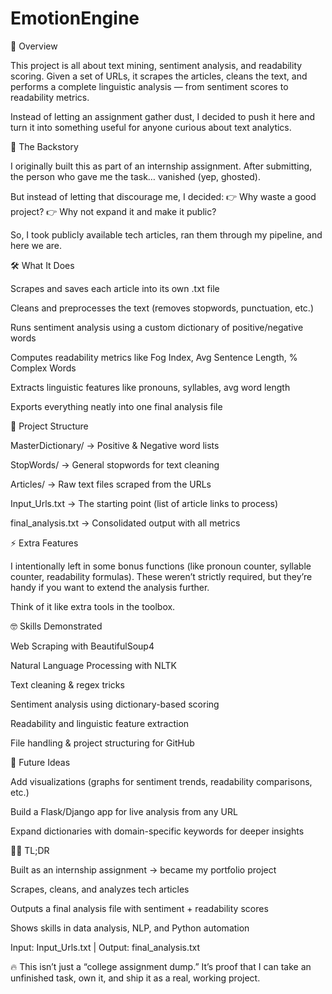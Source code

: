 # EmotionEngine
📌 Overview

This project is all about text mining, sentiment analysis, and readability scoring.
Given a set of URLs, it scrapes the articles, cleans the text, and performs a complete linguistic analysis — from sentiment scores to readability metrics.

Instead of letting an assignment gather dust, I decided to push it here and turn it into something useful for anyone curious about text analytics.

🎯 The Backstory

I originally built this as part of an internship assignment. After submitting, the person who gave me the task… vanished (yep, ghosted).

But instead of letting that discourage me, I decided:
👉 Why waste a good project?
👉 Why not expand it and make it public?

So, I took publicly available tech articles, ran them through my pipeline, and here we are.

🛠️ What It Does

Scrapes and saves each article into its own .txt file

Cleans and preprocesses the text (removes stopwords, punctuation, etc.)

Runs sentiment analysis using a custom dictionary of positive/negative words

Computes readability metrics like Fog Index, Avg Sentence Length, % Complex Words

Extracts linguistic features like pronouns, syllables, avg word length

Exports everything neatly into one final analysis file

📂 Project Structure

MasterDictionary/ → Positive & Negative word lists

StopWords/ → General stopwords for text cleaning

Articles/ → Raw text files scraped from the URLs

Input_Urls.txt → The starting point (list of article links to process)

final_analysis.txt → Consolidated output with all metrics

⚡ Extra Features

I intentionally left in some bonus functions (like pronoun counter, syllable counter, readability formulas).
These weren’t strictly required, but they’re handy if you want to extend the analysis further.

Think of it like extra tools in the toolbox.

🤓 Skills Demonstrated

Web Scraping with BeautifulSoup4

Natural Language Processing with NLTK

Text cleaning & regex tricks

Sentiment analysis using dictionary-based scoring

Readability and linguistic feature extraction

File handling & project structuring for GitHub

🔮 Future Ideas

Add visualizations (graphs for sentiment trends, readability comparisons, etc.)

Build a Flask/Django app for live analysis from any URL

Expand dictionaries with domain-specific keywords for deeper insights

👨‍💻 TL;DR

Built as an internship assignment → became my portfolio project

Scrapes, cleans, and analyzes tech articles

Outputs a final analysis file with sentiment + readability scores

Shows skills in data analysis, NLP, and Python automation

Input: Input_Urls.txt | Output: final_analysis.txt

🔥 This isn’t just a “college assignment dump.”
It’s proof that I can take an unfinished task, own it, and ship it as a real, working project.
